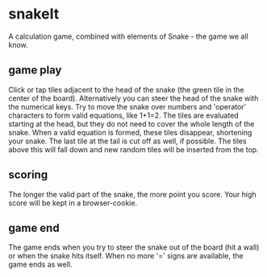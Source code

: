 # snakeIt

A calculation game, combined with elements of Snake - the game we all know.

## game play

Click or tap tiles adjacent to the head of the snake (the green tile in the center of the board).
Alternatively you can steer the head of the snake with the numerical keys.
Try to move the snake over numbers and 'operator' characters to form valid equations, like 1+1=2.
The tiles are evaluated starting at the head, but they do not need to cover the whole length of the snake.
When a valid equation is formed, these tiles disappear, shortening your snake. The last tile at the tail is cut off as well, if possible.
The tiles above this will fall down and new random tiles will be inserted from the top.

## scoring

The longer the valid part of the snake, the more point you score.
Your high score will be kept in a browser-cookie.

## game end

The game ends when you try to steer the snake out of the board (hit a wall) or when the snake hits itself.
When no more '=' signs are available, the game ends as well.
